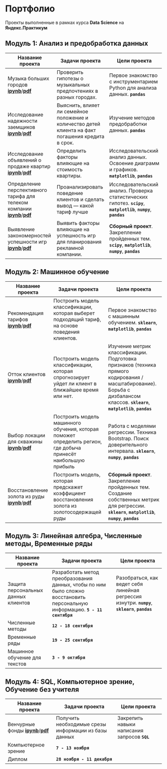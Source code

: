 # Портфолио
 
Проекты выполненные в рамках курса **Data Science** на **Яндекс.Практикум**

## Модуль 1: Анализ и предобработка данных

Название проекта|Задачи проекта|Цели проекта
-|-|-
Музыка больших городов [**ipynb**](https://github.com/mustdayker/data_portfolio/blob/main/ipynb/s_01_project_music_big_city.ipynb)/[**pdf**](https://github.com/mustdayker/data_portfolio/blob/main/pdf/s_01_project_music_big_city.pdf)|Проверить гипотезы о музыкальных предпочтениях в разных городах. | Первое знакомство с инструментарием Python для анализа данных. **`pandas`**
Исследование надежности заемщиков [**ipynb**](https://github.com/mustdayker/data_portfolio/blob/main/ipynb/s_02_project_investigation_of_the_reliability.ipynb)/[**pdf**](https://github.com/mustdayker/data_portfolio/blob/main/pdf/s_02_project_investigation_of_the_reliability.pdf)|Выяснить, влияет ли семейное положение и количество детей клиента на факт погашения кредита в срок.|Изучение методов предобработки данных. **`pandas`**
Исследование объявлений о продаже квартир [**ipynb**](https://github.com/mustdayker/data_portfolio/blob/main/s_03_project_research_sale_house.ipynb)/[**pdf**](https://github.com/mustdayker/data_portfolio/blob/main/pdf/s_03_project_research_sale_house.pdf)|Определить факторы влияющие на стоимость квартиры.|Исследовательский анализ данных. Освоение диаграмм и графиков. **`matplotlib`**, **`pandas`**
Определение перспективного тарифа для телеком компании [**ipynb**](https://github.com/mustdayker/data_portfolio/blob/main/s_04_project_tariff_telecom.ipynb)/[**pdf**](https://github.com/mustdayker/data_portfolio/blob/main/pdf/s_04_project_tariff_telecom.pdf)|Проанализировать поведение клиентов и сделать вывод — какой тариф лучше|Исследовательский анализ. Проверка статистических гипотез. **`scipy`**, **`matplotlib`**, **`numpy`**, **`pandas`**
Выявление закономерностей успешности игр [**ipynb**](https://github.com/mustdayker/data_portfolio/blob/main/s_05_combined-project_games.ipynb)/[**pdf**](https://github.com/mustdayker/data_portfolio/blob/main/pdf/s_05_combined-project_games.pdf)|Выявить факторы влияющие на успешность игр для планирования рекламной компании. |**Сборный проект**. Закрепление пройденных тем. **`scipy`**, **`matplotlib`**, **`numpy`**, **`pandas`**


## Модуль 2: Машинное обучение
Название проекта|Задачи проекта|Цели проекта
-|-|-
Рекомендация тарифов [**ipynb**](https://github.com/mustdayker/data_portfolio/blob/main/s_06_project_recommend_tariffs.ipynb)/[**pdf**](https://github.com/mustdayker/data_portfolio/blob/main/pdf/s_06_project_recommend_tariffs.pdf)|Построить модель классификации, которая выберет подходящий тариф, на основе поведения клиентов.|Первое знакомство с машинным обучением. **`sklearn`**, **`matplotlib`**, **`pandas`**
Отток клиентов [**ipynb**](https://github.com/mustdayker/data_portfolio/blob/main/s_07_project_customer_outflow.ipynb)/[**pdf**](https://github.com/mustdayker/data_portfolio/blob/main/pdf/s_07_project_customer_outflow.pdf)|Построить модель классификации, которая спрогнозирует уйдет ли клиент в ближайшее время или нет.|Изучение метрик классификации. Подготовка признаков (техника прямого кодирования / масштабирование). Борьба с дизбалансом классов. **`sklearn`**, **`matplotlib`**, **`pandas`**
Выбор локации для скважины [**ipynb**](https://github.com/mustdayker/data_portfolio/blob/main/s_08_project_location_for_the_well.ipynb)/[**pdf**](https://github.com/mustdayker/data_portfolio/blob/main/pdf/s_08_project_location_for_the_well.pdf)|Построить модель машинного обучения, которая поможет определить регион, где добыча принесёт наибольшую прибыль|Работа с моделями регрессии. Техника Bootstrap. Поиск доверительного интервала. **`sklearn`**, **`numpy`**, **`pandas`**
Восстановление золота из руды [**ipynb**](https://github.com/mustdayker/data_portfolio/blob/main/s_09_combined_project_gold.ipynb)/[**pdf**](https://github.com/mustdayker/data_portfolio/blob/main/pdf/s_09_combined_project_gold.pdf)|Построить модель, которая предскажет коэффициент восстановления золота из золотосодержащей руды|**Сборный проект**. Закрепление пройденных тем. Создание собственных метрик для регрессии. **`sklearn`**, **`matplotlib`**, **`numpy`**, **`pandas`**

## Модуль 3: Линейная алгебра, Численные методы, Временные ряды
Название проекта|Задачи проекта|Цели проекта
-|-|-
Защита персональных данных клиентов|Разработать метод преобразования данных, чтобы по ним было сложно восстановить персональную информацию. **`5 - 11 сентября`**|Разобраться, как ведет себя линейная регрессия изнутри. **`numpy`**, **`sklearn`**, **`pandas`**
Численные методы|**`12 - 18 сентября`**| 
Временные ряды|**`19 - 25 сентября`**| 
Машинное обучение для текстов|**`3 - 9 октября`**| 

## Модуль 4: SQL, Компьютерное зрение, Обучение без учителя
Название проекта|Задачи проекта|Цели проекта
-|-|-
Венчурные фонды [**ipynb**](https://github.com/mustdayker/data_portfolio/blob/main/s_14_project_sql.ipynb)/[**pdf**](https://github.com/mustdayker/data_portfolio/blob/main/pdf/s_14_project_sql.pdf)|Получить необходимые срезы информации из базы данных|Закрепить навыки написания запросов **`SQL`**
Компьютерное зрение|**`7 - 13 ноября`**| 
Диплом|**`28 ноября - 11 декабря`**| 